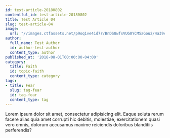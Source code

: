 ```yaml
---
id: test-article-20180802
contentful_id: test-article-20180802
title: Test Article 04
slug: test-article-04
image:
  url: "//images.ctfassets.net/p9oq1ve41d7r/BnDS8wfsVUG0YCMSaGou2/4a39c9f16b8761493c02d988891fa6bd/Magic-of-nature-Desktop-Backgrounds_1_.jpg"
author:
  full_name: Test Author
  id: author-test-author
  content_type: author
published_at: '2018-08-01T00:00:00-04:00'
category:
  title: Faith
  id: topic-faith
  content_type: category
tags:
- title: Fear
  slug: tag-fear
  id: tag-fear
  content_type: tag
---
```


Lorem ipsum dolor sit amet, consectetur adipisicing elit. Eaque soluta rerum facere alias quia amet corrupti hic debitis, molestiae, exercitationem quasi vero omnis, dolorum accusamus maxime reiciendis doloribus blanditiis perferendis?
